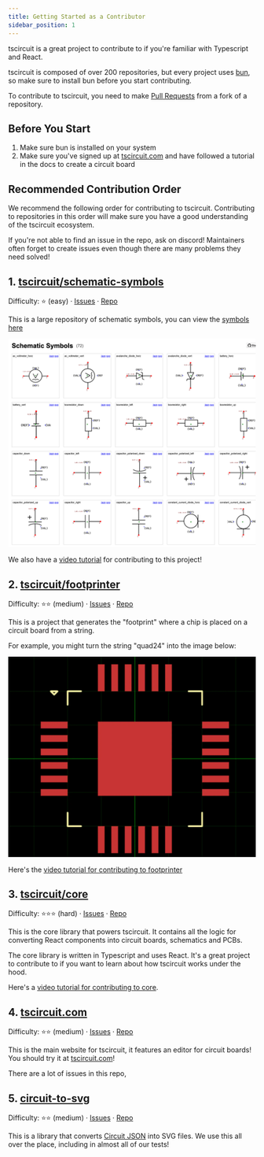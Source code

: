 ```yaml
---
title: Getting Started as a Contributor
sidebar_position: 1
---
```


tscircuit is a great project to contribute to if you're familiar with Typescript
and React.

tscircuit is composed of over 200 repositories, but every project uses [bun](https://bun.sh),
so make sure to install bun before you start contributing.

To contribute to tscircuit, you need to make [Pull Requests](https://docs.github.com/en/pull-requests/collaborating-with-pull-requests/proposing-changes-to-your-work-with-pull-requests/about-pull-requests) from a fork of a repository.

## Before You Start

1. Make sure bun is installed on your system
2. Make sure you've signed up at [tscircuit.com](https://tscircuit.com) and have followed a tutorial in the docs to create a circuit board

## Recommended Contribution Order

We recommend the following order for contributing to tscircuit. Contributing to repositories in this order will make sure you have a good understanding of the tscircuit ecosystem.

If you're not able to find an issue in the repo, ask on discord! Maintainers often forget to create issues even though there are many problems they need solved!

## 1. [tscircuit/schematic-symbols](https://github.com/tscircuit/schematic-symbols)

Difficulty: ⭐ (easy) · [Issues](https://github.com/tscircuit/schematic-symbols/issues) · [Repo](https://github.com/tscircuit/schematic-symbols)

This is a large repository of schematic symbols, you can view the [symbols here](https://symbols.tscircuit.com)

![Schematic Symbols Project](../../static/img/symbols.png)

We also have a [video tutorial](https://blog.tscircuit.com/i/149495167/help-us-build-the-largest-library-of-schematic-symbols) for contributing to this project!

## 2. [tscircuit/footprinter](https://github.com/tscircuit/footprinter)

Difficulty: ⭐⭐ (medium) · [Issues](https://github.com/tscircuit/footprinter/issues) · [Repo](https://github.com/tscircuit/footprinter)

This is a project that generates the "footprint" where a chip is placed on a circuit board from a string.

For example, you might turn the string "quad24" into the image below:

![Footprinter Project](../../static/img/footprinter.webp)

Here's the [video tutorial for contributing to footprinter](https://blog.tscircuit.com/p/learn-how-to-contribute-to-tscircuits)

## 3. [tscircuit/core](https://github.com/tscircuit/core)

Difficulty: ⭐⭐⭐ (hard) · [Issues](https://github.com/tscircuit/core/issues) · [Repo](https://github.com/tscircuit/core)

This is the core library that powers tscircuit. It contains all the logic for converting React components into circuit boards, schematics and PCBs.

The core library is written in Typescript and uses React. It's a great project to contribute to if you want to learn about how tscircuit works under the hood.

Here's a [video tutorial for contributing to core](https://blog.tscircuit.com/p/learn-how-to-contribute-to-tscircuits-core).

## 4. [tscircuit.com](https://github.com/tscircuit/tscircuit.com)

Difficulty: ⭐⭐ (medium) · [Issues](https://github.com/tscircuit/tscircuit.com/issues) · [Repo](https://github.com/tscircuit/tscircuit.com)

This is the main website for tscircuit, it features an editor for circuit boards! You should try it at [tscircuit.com](https://tscircuit.com)!

There are a lot of issues in this repo,

## 5. [circuit-to-svg](https://github.com/tscircuit/circuit-to-svg)

Difficulty: ⭐⭐ (medium) · [Issues](https://github.com/tscircuit/circuit-to-svg/issues) · [Repo](https://github.com/tscircuit/circuit-to-svg)

This is a library that converts [Circuit JSON](https://github.com/tscircuit/circuit-json) into SVG files. We use
this all over the place, including in almost all of our
tests!

